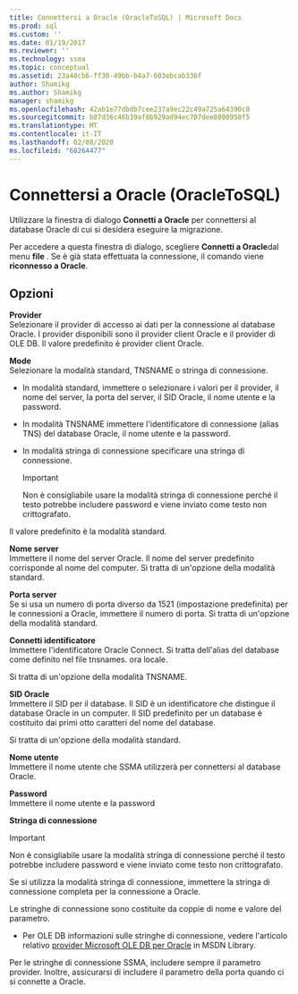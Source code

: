 ```yaml
---
title: Connettersi a Oracle (OracleToSQL) | Microsoft Docs
ms.prod: sql
ms.custom: ''
ms.date: 01/19/2017
ms.reviewer: ''
ms.technology: ssma
ms.topic: conceptual
ms.assetid: 23a48cb6-ff30-49bb-b4a7-603ebcab336f
author: Shamikg
ms.author: Shamikg
manager: shamikg
ms.openlocfilehash: 42ab1e77dbdb7cee237a9ec22c49a725a64390c0
ms.sourcegitcommit: b87d36c46b39af8b929ad94ec707dee8800950f5
ms.translationtype: MT
ms.contentlocale: it-IT
ms.lasthandoff: 02/08/2020
ms.locfileid: "68264477"
---
```

# <a name="connect-to-oracle-oracletosql"></a>Connettersi a Oracle (OracleToSQL)
Utilizzare la finestra di dialogo **Connetti a Oracle** per connettersi al database Oracle di cui si desidera eseguire la migrazione.  
  
Per accedere a questa finestra di dialogo, scegliere **Connetti a Oracle**dal menu **file** . Se è già stata effettuata la connessione, il comando viene **riconnesso a Oracle**.  
  
## <a name="options"></a>Opzioni  
**Provider**  
Selezionare il provider di accesso ai dati per la connessione al database Oracle. I provider disponibili sono il provider client Oracle e il provider di OLE DB. Il valore predefinito è provider client Oracle.  
  
**Mode**  
Selezionare la modalità standard, TNSNAME o stringa di connessione.  
  
-   In modalità standard, immettere o selezionare i valori per il provider, il nome del server, la porta del server, il SID Oracle, il nome utente e la password.  
  
-   In modalità TNSNAME immettere l'identificatore di connessione (alias TNS) del database Oracle, il nome utente e la password.  
  
-   In modalità stringa di connessione specificare una stringa di connessione.  
  
    > [!IMPORTANT]  
    > Non è consigliabile usare la modalità stringa di connessione perché il testo potrebbe includere password e viene inviato come testo non crittografato.  
  
Il valore predefinito è la modalità standard.  
  
**Nome server**  
Immettere il nome del server Oracle. Il nome del server predefinito corrisponde al nome del computer. Si tratta di un'opzione della modalità standard.  
  
**Porta server**  
Se si usa un numero di porta diverso da 1521 (impostazione predefinita) per le connessioni a Oracle, immettere il numero di porta. Si tratta di un'opzione della modalità standard.  
  
**Connetti identificatore**  
Immettere l'identificatore Oracle Connect. Si tratta dell'alias del database come definito nel file tnsnames. ora locale.  
  
Si tratta di un'opzione della modalità TNSNAME.  
  
**SID Oracle**  
Immettere il SID per il database. Il SID è un identificatore che distingue il database Oracle in un computer. Il SID predefinito per un database è costituito dai primi otto caratteri del nome del database.  
  
Si tratta di un'opzione della modalità standard.  
  
**Nome utente**  
Immettere il nome utente che SSMA utilizzerà per connettersi al database Oracle.  
  
**Password**  
Immettere il nome utente e la password  
  
**Stringa di connessione**  
> [!IMPORTANT]  
> Non è consigliabile usare la modalità stringa di connessione perché il testo potrebbe includere password e viene inviato come testo non crittografato.  
  
Se si utilizza la modalità stringa di connessione, immettere la stringa di connessione completa per la connessione a Oracle.  
  
Le stringhe di connessione sono costituite da coppie di nome e valore del parametro.  
  
-   Per OLE DB informazioni sulle stringhe di connessione, vedere l'articolo relativo [provider Microsoft OLE DB per Oracle](https://go.microsoft.com/fwlink/?LinkId=85640) in MSDN Library.  
  
Per le stringhe di connessione SSMA, includere sempre il parametro provider. Inoltre, assicurarsi di includere il parametro della porta quando ci si connette a Oracle.  
  
